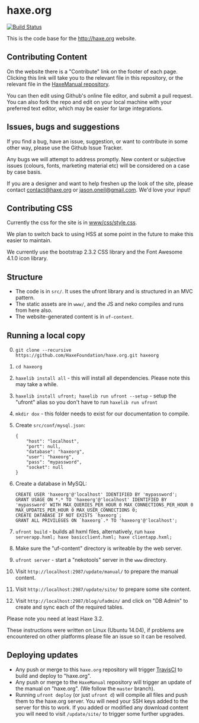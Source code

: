 haxe.org
========

[![Build Status](https://travis-ci.org/HaxeFoundation/haxe.org.svg?branch=master)](https://travis-ci.org/HaxeFoundation/haxe.org)

This is the code base for the <http://haxe.org> website.

## Contributing Content

On the website there is a "Contribute" link on the footer of each page.  Clicking this link will take you to the relevant file in this repository, or the relevant file in the [HaxeManual repository](https://github.com/HaxeFoundation/HaxeManual).

You can then edit using Github's online file editor, and submit a pull request.  You can also fork the repo and edit on your local machine with your preferred text editor, which may be easier for large integrations.

## Issues, bugs and suggestions

If you find a bug, have an issue, suggestion, or want to contribute in some other way, please use the Github Issue Tracker.

Any bugs we will attempt to address promptly.  New content or subjective issues (colours, fonts, marketing material etc) will be considered on a case by case basis.

If you are a designer and want to help freshen up the look of the site, please contact <contact@haxe.org> or <jason.oneil@gmail.com>.  We'd love your input!

## Contributing CSS

Currently the css for the site is in [www/css/style.css](https://github.com/HaxeFoundation/haxe.org/blob/master/www/css/style.css).

We plan to switch back to using HSS at some point in the future to make this easier to maintain.

We currently use the bootstrap 2.3.2 CSS library and the Font Awesome 4.1.0 icon library.

## Structure

* The code is in `src/`. It uses the ufront library and is structured in an MVC pattern.
* The static assets are in `www/`, and the JS and neko compiles and runs from here also.
* The website-generated content is in `uf-content`.

## Running a local copy

0.  `git clone --recursive https://github.com/HaxeFoundation/haxe.org.git haxeorg`
0.  `cd haxeorg`
0.  `haxelib install all` - this will install all dependencies. Please note this may take a while.
0.  `haxelib install ufront; haxelib run ufront --setup` - setup the "ufront" alias so you don't have to run `haxelib run ufront`
0.  `mkdir dox` - this folder needs to exist for our documentation to compile.
0.  Create `src/conf/mysql.json`:

    ```
	{
		"host": "localhost",
		"port": null,
		"database": "haxeorg",
		"user": "haxeorg",
		"pass": "mypassword",
		"socket": null
	}
    ```
0.  Create a database in MySQL:

    ```
	CREATE USER 'haxeorg'@'localhost' IDENTIFIED BY 'mypassword';
	GRANT USAGE ON *.* TO 'haxeorg'@'localhost' IDENTIFIED BY 'mypassword' WITH MAX_QUERIES_PER_HOUR 0 MAX_CONNECTIONS_PER_HOUR 0 MAX_UPDATES_PER_HOUR 0 MAX_USER_CONNECTIONS 0;
	CREATE DATABASE IF NOT EXISTS `haxeorg`;
	GRANT ALL PRIVILEGES ON `haxeorg`.* TO 'haxeorg'@'localhost';
    ```
0.  `ufront build` - builds all hxml files, alternatively, run `haxe serverapp.hxml; haxe basicclient.hxml; haxe clientapp.hxml;`
0.  Make sure the "uf-content" directory is writeable by the web server.
0.  `ufront server` - start a "nekotools" server in the `www` directory.
0.  Visit `http://localhost:2987/update/manual/` to prepare the manual content.
0.  Visit `http://localhost:2987/update/site/` to prepare some site content.
0.  Visit `http://localhost:2987/blog/ufadmin/` and click on "DB Admin" to create and sync each of the required tables.

Please note you need at least Haxe 3.2.

These instructions were written on Linux (Ubuntu 14.04), if problems are encountered on other platforms please file an issue so it can be resolved.

## Deploying updates

* Any push or merge to this `haxe.org` repository will trigger [TravisCI](https://travis-ci.org/HaxeFoundation/haxe.org) to build and deploy to "haxe.org".
* Any push or merge to the `HaxeManual` repository will trigger an update of the manual on "haxe.org".  (We follow the `master` branch).
* Running `ufront deploy` (or just `ufront d`) will compile all files and push them to the haxe.org server. You will need your SSH keys added to the server for this to work.  If you added or modified any download content you will need to visit `/update/site/` to trigger some further upgrades.
